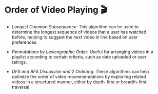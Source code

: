 # Order of Video Playing 🎬

- *Longest Common Subsequence:* This algorithm can be used to determine the longest sequence of videos that a user has watched before, helping to suggest the next video in line based on user preferences.

- *Permutations by Lexicographic Order:* Useful for arranging videos in a playlist according to certain criteria, such as date uploaded or user ratings.

- *DFS and BFS Discussion and 2 Ordering:* These algorithms can help optimize the order of video recommendations by explorling related videos in a structured manner, either by depth-first or breadth-first traversal.
